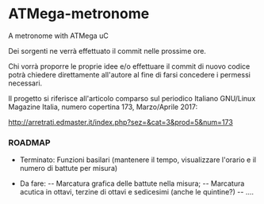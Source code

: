 # ATMega-metronome
A metronome with ATMega uC

Dei sorgenti ne verrà effettuato il commit nelle prossime ore.

Chi vorrà proporre le proprie idee e/o effettuare il commit di nuovo codice potrà chiedere direttamente all'autore al fine di farsi concedere i permessi necessari.

Il progetto si riferisce all'articolo comparso sul periodico Italiano GNU/Linux Magazine Italia, numero copertina 173, Marzo/Aprile 2017:

http://arretrati.edmaster.it/index.php?sez=&cat=3&prod=5&num=173

### ROADMAP ###

- Terminato: Funzioni basilari (mantenere il tempo, visualizzare l'orario e il numero di battute per misura)

- Da fare:
-- Marcatura grafica delle battute nella misura;
-- Marcatura acutica in ottavi, terzine di ottavi e sedicesimi (anche le quintine?)
-- ....

